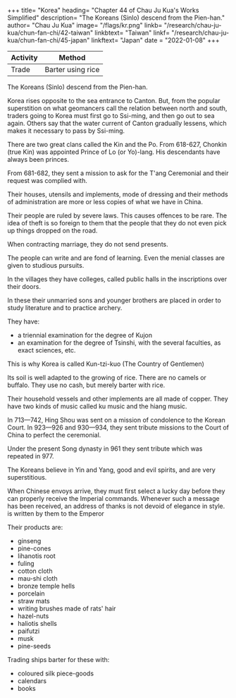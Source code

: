 +++
title= "Korea"
heading= "Chapter 44 of Chau Ju Kua's Works Simplified"
description= "The Koreans (Sinlo) descend from the Pien-han."
author= "Chau Ju Kua"
image= "/flags/kr.png"
linkb= "/research/chau-ju-kua/chun-fan-chi/42-taiwan"
linkbtext= "Taiwan"
linkf= "/research/chau-ju-kua/chun-fan-chi/45-japan"
linkftext= "Japan"
date = "2022-01-08"
+++

Activity | Method 
--- | ---
Trade | Barter using rice


The Koreans (Sinlo) descend from the Pien-han.

Korea rises opposite to the sea entrance to Canton. But, from the popular superstition on what geomancers call the relation between north and south, traders going to Korea must first go to Ssi-ming, and then go out to sea again. Others say that the water current of Canton  gradually lessens, which makes it necessary to pass by Ssi-ming.

There are two great clans called the Kin and the Po. From 618-627, Chonkin (true Kin) was appointed Prince of Lo (or Yo)-lang. His descendants have always been princes.

From 681-682, they sent a mission to ask for the T'ang Ceremonial and their request was complied with.


Their houses, utensils and implements, mode of dressing and their methods of administration are more or less copies of what we have in China.

Their people are ruled by severe laws. This causes offences to be rare. The idea of theft is
so foreign to them that the people that they do not even pick up things dropped on the road.

When contracting marriage, they do not send presents. 

The people can write and are fond of learning. Even the menial classes are given to studious pursuits. 

In the villages they have colleges, called public halls in the inscriptions over their doors. 

In these their unmarried sons and younger brothers are placed in order to study literature and to practice archery.

They have:
- a triennial examination for the degree of Kujon
- an examination for the degree of Tsinshi, with the several faculties, as exact sciences, etc.

This is why Korea is called Kun-tzi-kuo (The Country of Gentlemen)

Its soil is well adapted to the growing of rice. There are no camels or buffalo. They use no cash, but merely barter with rice.

Their household vessels and other implements are all made of copper. They have two kinds of music called ku music and the hiang music. 

In 713—742, Hing Shou was sent on a mission of condolence to the Korean Court. In 923—926 and 930—934, they sent tribute missions to the Court of China to perfect the ceremonial. 

Under the present Song dynasty in 961 they sent tribute which was repeated in 977.


The Koreans believe in Yin and Yang, good and evil spirits, and are very superstitious. 

When Chinese envoys arrive, they must first select a lucky day before they can properly receive the Imperial commands. Whenever such a message has been received, an address of thanks
is not devoid of elegance in style.
is
written by them to the Emperor


Their products are:
- ginseng
- pine-cones
- lihanotis root
- fuling
- cotton cloth
- mau-shi cloth
- bronze temple hells
- porcelain
- straw mats
- writing  brushes made of rats' hair
- hazel-nuts
- haliotis shells
- paifutzi
- musk
- pine-seeds


Trading ships barter for these with:
- coloured silk piece-goods
- calendars
- books 

<!-- Notes.

Quotation from T'ang-shu,
1)
tlie
220,is''.
The kingdom
of Sin-lo (in
Korean SMnra) occupied
eastern and south-eastern portions of the Korean peninsula, from Fusan to the
Tumen
river,
extending over most of present northern Korea. This kingdom appears to have been 10
founded in the middle of the first century B. C; the first mention of the name in Chinese histories
thus
appears to date from the
In the
fifth
Wei
when
period (A. D. 220—264),
it
was written Sin-lu
(^
the newly founded united Korean dynasty of Kau-li
century
it
^). Liang_-shu,_54,25».
occurs under the form Ssi-lo
(0f j^).
In 934 Sin-lo
^
was absorbed into
J^)i ''y ^Mch name
(
it was calledduringtheSungdynasty.Sung-shi, 487,1-20. See Hervey St. Denis, Ethnographie, 15
I, 298 et seqq., J. Ross, History of Corea, 147—195, W. E. Griffis, Corea, 32, 45 et seqq.
The Arab traders of the ninth century, though they knew something of Korea, do not
appear to have been there. Suleyman says of it= ((Towards the sea China is bounded by the
islands of Sila (Al-Sila); they are white people,
who
live in
peace with the sovereign of China,
and who pretend that if they did not send him presents, the sky would not send down rain on 20
their land. However, none of our countrymen have visited them, so as to be able to tell of them.
"White pheasants are found in that country)).
Masudi
is
(Prairies
d'or,
I,
Eeinaud,
346), differs slightly
Relations,
with
this.
I,
60.
«Beyond China, he says, there
towards the sea no known kingdom or country which has been described, except the territory
of es-Sila
and the islands which depend on
it.
there from Irak or any other country, leaves
the water, so fertile the
2)
soil,
so
abundant
afterwards, so healthful
is
the climate, so clear
Ibn Khord&dhbeh, (de Goeje
all things)). Cf.
edit.,) 51,
Ssi-ming-chou in Shang-yu-hien in Ch5-kiang. Playfair, Cities and Towns,
Sung-shi, 487,20 says that after leaving Ting-hai
Ning-po) with a good wind the sea
Nimrod
happens that a foreigner who has gone 25
It rarely
it
islands, off
extreme
S.
is
W.
After Mo-shan, passing islands and
(^^
jife)
of
Ming-chou
(HH
reached in three days. Five days later Mo-shan
coast of Korea)
islets
is
made, and the frontier
(of
J\ii
>|>|J
(^^
182.
6655.
i.
e.,
|_[j
30
Korea) entered.
by tortuous rocky channels, the junk sailing swifty
Ta-dong-gang). The river flows
(jjj^ M^ |^
between two mountains and rushes down through a rocky gorge called Ki-shui-mon (^^
jdC P^ "*^^ S^ts of hurrying waters))), a very dangerous point. Three days hence and 35
the landing point is reached, where there is ahouse('i&) called the Pi-lan-ting (^, iiij i&).
arrives in seven days at
From
point the land-route leads by a rough and uneven path over hills and through vales
li to the capital of the kingdom (Pyong-yang))).
this
for over
the Li-chong-kiang
40
Ssi-ming
is
the
name
of a hill near
Ning-po which gave
hood, especially the coast facing the east. Yti-ti-ki-shong, 11,6.
for Ning-po, as it does in the
its
nameT to the entire neighbour-
The name may be
said to stand
40
term Ssi-ming-kung-so, well-known in Shanghai as the «Ning-po
joss-house.))
T'ang-shu, 220,14" says= «the king's family name is Kin, the family name of the nobles
The common people have no clan names but only surnames)).
Lo (or To)-lang, in Korean Ak-rang (the present Pyong-yang), was a Chinese colony since 45
3)
is
P'o.
B. C. 108, and remained subject to foreigners until near the fourth century.
La Coree jusqu'au IX" sifecle, 3.
4) The T'ang Ceremonial
preserved,
it
or T'ang-li
was probably Hi6n-k'ing-li-shu
Maurice Courant
(j^ jjj^). The full title of this work has not been
j|ffl
^). It was published during the
(j^
^169
KOREA.
1,44
chong-Tcuan period (A. D. 627
^ ^
— 650)
and served as
tlie
basis for
tlie
Ta-T'ang K'ai-yiian-li
^^^ chapters, publisiied in A. D. 713—742, and described in the
i'^
TC Jis)
Shi-k'u-ts'tiari-sliu-ts'ung-mu, 82,2. The material from which both these works were compiled is
to
5
^°
be found in Tu-Yu's T'ung-tifin, and in the Li-chi
of our text is taken from T'ang-shu, 220,15*'.
(jjjffi
^)
division
of the T'ang-shu.
The phrase
5)
Sung-shi, 487,20* says «Their forms of punishment are neither barbarous nor cruel;
and those who curse their parents are beheaded, all other criminals are punished
ribs. Those who have been condemned to death in the provinces
opfen rebels
with the heavy bamboo on the
are sent to the capital, where, every year in the eighth moon, there
is
a revision of criminal
10 cases; capital crimes are commuted to deportation to an island, and other sentences are reduced
or pardons granted)).
6)
The Shan-hai-king mentions a ((Country of Gentlemen)) where the people wore modest
who were of an amiable disposition and not given to litigation.
clothing and carried swords, and
An
Liu
(t
B. C. 122) in his Huai-nan-tz'i refers to a ((Country of Gentlemen in the East)). Pei-
Our author bases presuJnably his application of this name to Korea on the
by Hing Sh6u during his mission to Korea in A. D. 737 referred to further on (infra,
n. 8) and which is related in T'ang-shu, 220,16*.
7) The information contained in this paragraph, and the previous remarks about exam-
inations, etc., are derived' from the statements made in A. D. 1015 by the Korean envoy Kuo-
20 Yuan (^K tt'). He said there were neither sheep, hares, camels, buffalo nor donkeys. We have
corrected our author's text accordingly. He said there were two kinds of music called h'lt and
hiang. In a subsequent passage (20*) Sung-shi states that there were two styles of music in Korea,
15 w6n-yfln-fu, 102-4,24.
use
made of
it
the right and the left style; the right style
is
called
T'ang-yo[^
^)°^
((Chinese musio), the
^)
or "Tillage musicn is their old music. Conf. infra, p. 171, line 10, Kuo-
Mang-yo (W&
25 Yuan said that his countrymen did not use cash, but only stuffs and rice for purposes of barter.
Sung-shi, 487,17 et seqq. under date A. D. 1164, says that in Korea rice and cloth were used to
barter with, for, though there was copper in the country, they had not known how to cast cash,
and had hoarded in their storehouses that which came from China. After the ts ung-ning /peTioi
(A. D. 1102—1106) they learnt how to cast cash, and they had three denominations.
30
8) It was in A. D. 737 that Hing Sh6u was sent on a mission of condolence to Korea on
the death of Hing-kuang
^), king of Sin-lo. When the deceased king's son Ch'ong-k'ing
ascended the throne, the envoy was instructed to state in the name of the Emperor
left
(^
i^i 1^)
was styled the ((Country of Gentlemen)), because its people understood poetry and
that, as Hing Sh6u was deeply versed in literary matters, He had chosen him as
and
literature,
35 His envoy so that he might discuss with them the meaning of the Classics, and impress them with
that Sin-lo
the mental superiority of the Great Country.
see
9) On the fang-fong or libanotis root,
Bretschneider, Botanicum Sinicum,
Fai-fu-tzi (the second character is usually written [Jj^)
is
an
official root,
III,
76—79.
resembling closely
257—258, and Porter Smith, Materia medica,
40 s. v., Aroidese. Fu-ling a funguslike substance used medicinally by the Chinese. It is the Pachyma
it is called «Indian
Cocos, Fries, or China-root. It is found also in North America, where
mau-sU. Sung-
Breadn. Bretschneider, op. cit., 532—536. ((Serge» is the usual rendering for
and mountainous, the soil is good
shi, 487,18'', under date A. D. 1164 says that Korea ((is cold
that of the Aconitum.
for pines
45 Shu
(f
rare,
(M)
Bretschneider,
and juniper
op.
cit.,
(^)' ^®™P ^^^ ^^^^*' ^"* °°
They make wine from rice. Silkworms are
worth over ten ounces of silver. Clothes are made of hempen
(}jf|[); it
produces rice (^Jx,)' ™'"«*
Jj a glutinous variety of Setaria italica, Kth.).
and a piece of
silk
(|l|)
is
living in the capital
There are several hundred Chinese, mostly from Fu-kien province,
(Pyong-yang), who have come there on trading junks)).
be translated ((books printed at Foochow)).
10) It may be that these four characters should
cloth.


 -->
